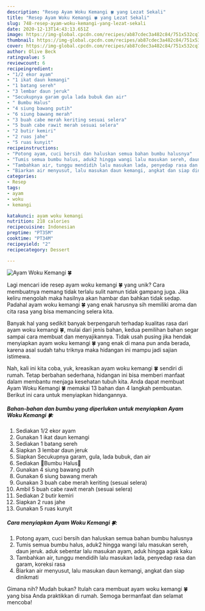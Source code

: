 ```yaml
---
description: "Resep Ayam Woku Kemangi 🍀 yang Lezat Sekali"
title: "Resep Ayam Woku Kemangi 🍀 yang Lezat Sekali"
slug: 748-resep-ayam-woku-kemangi-yang-lezat-sekali
date: 2020-12-13T14:43:13.651Z
image: https://img-global.cpcdn.com/recipes/ab87cdec3a482c84/751x532cq70/ayam-woku-kemangi-🍀-foto-resep-utama.jpg
thumbnail: https://img-global.cpcdn.com/recipes/ab87cdec3a482c84/751x532cq70/ayam-woku-kemangi-🍀-foto-resep-utama.jpg
cover: https://img-global.cpcdn.com/recipes/ab87cdec3a482c84/751x532cq70/ayam-woku-kemangi-🍀-foto-resep-utama.jpg
author: Olive Beck
ratingvalue: 5
reviewcount: 6
recipeingredient:
- "1/2 ekor ayam"
- "1 ikat daun kemangi"
- "1 batang sereh"
- "3 lembar daun jeruk"
- "Secukupnya garam gula lada bubuk dan air"
- " Bumbu Halus"
- "4 siung bawang putih"
- "6 siung bawang merah"
- "3 buah cabe merah keriting sesuai selera"
- "5 buah cabe rawit merah sesuai selera"
- "2 butir kemiri"
- "2 ruas jahe"
- "5 ruas kunyit"
recipeinstructions:
- "Potong ayam, cuci bersih dan haluskan semua bahan bumbu halusnya"
- "Tumis semua bumbu halus, aduk2 hingga wangi lalu masukan sereh, daun jeruk. aduk sebentar lalu masukan ayam, aduk hingga agak kaku"
- "Tambahkan air, tunggu mendidih lalu masukan lada, penyedap rasa dan garam, koreksi rasa"
- "Biarkan air menyusut, lalu masukan daun kemangi, angkat dan siap dinikmati"
categories:
- Resep
tags:
- ayam
- woku
- kemangi

katakunci: ayam woku kemangi 
nutrition: 218 calories
recipecuisine: Indonesian
preptime: "PT35M"
cooktime: "PT34M"
recipeyield: "2"
recipecategory: Dessert

---
```



![Ayam Woku Kemangi 🍀](https://img-global.cpcdn.com/recipes/ab87cdec3a482c84/751x532cq70/ayam-woku-kemangi-🍀-foto-resep-utama.jpg)

Lagi mencari ide resep ayam woku kemangi 🍀 yang unik? Cara membuatnya memang tidak terlalu sulit namun tidak gampang juga. Jika keliru mengolah maka hasilnya akan hambar dan bahkan tidak sedap. Padahal ayam woku kemangi 🍀 yang enak harusnya sih memiliki aroma dan cita rasa yang bisa memancing selera kita.



Banyak hal yang sedikit banyak berpengaruh terhadap kualitas rasa dari ayam woku kemangi 🍀, mulai dari jenis bahan, kedua pemilihan bahan segar sampai cara membuat dan menyajikannya. Tidak usah pusing jika hendak menyiapkan ayam woku kemangi 🍀 yang enak di mana pun anda berada, karena asal sudah tahu triknya maka hidangan ini mampu jadi sajian istimewa.


Nah, kali ini kita coba, yuk, kreasikan ayam woku kemangi 🍀 sendiri di rumah. Tetap berbahan sederhana, hidangan ini bisa memberi manfaat dalam membantu menjaga kesehatan tubuh kita. Anda dapat membuat Ayam Woku Kemangi 🍀 memakai 13 bahan dan 4 langkah pembuatan. Berikut ini cara untuk menyiapkan hidangannya.

<!--inarticleads1-->

##### Bahan-bahan dan bumbu yang diperlukan untuk menyiapkan Ayam Woku Kemangi 🍀:

1. Sediakan 1/2 ekor ayam
1. Gunakan 1 ikat daun kemangi
1. Sediakan 1 batang sereh
1. Siapkan 3 lembar daun jeruk
1. Siapkan Secukupnya garam, gula, lada bubuk, dan air
1. Sediakan  🥥Bumbu Halus🥥
1. Gunakan 4 siung bawang putih
1. Gunakan 6 siung bawang merah
1. Gunakan 3 buah cabe merah keriting (sesuai selera)
1. Ambil 5 buah cabe rawit merah (sesuai selera)
1. Sediakan 2 butir kemiri
1. Siapkan 2 ruas jahe
1. Gunakan 5 ruas kunyit




<!--inarticleads2-->

##### Cara menyiapkan Ayam Woku Kemangi 🍀:

1. Potong ayam, cuci bersih dan haluskan semua bahan bumbu halusnya
1. Tumis semua bumbu halus, aduk2 hingga wangi lalu masukan sereh, daun jeruk. aduk sebentar lalu masukan ayam, aduk hingga agak kaku
1. Tambahkan air, tunggu mendidih lalu masukan lada, penyedap rasa dan garam, koreksi rasa
1. Biarkan air menyusut, lalu masukan daun kemangi, angkat dan siap dinikmati




Gimana nih? Mudah bukan? Itulah cara membuat ayam woku kemangi 🍀 yang bisa Anda praktikkan di rumah. Semoga bermanfaat dan selamat mencoba!
